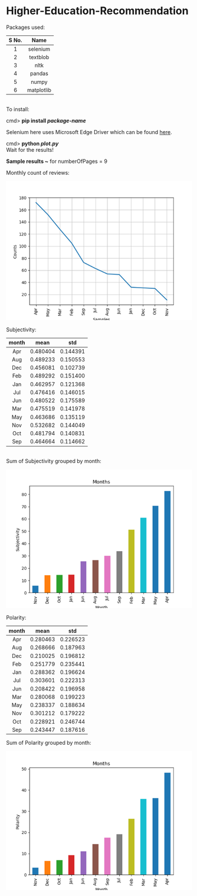 # Higher-Education-Recommendation

Packages used:<br />

S No.          |  Name
:-------------------------:|:-------------------------:
1 | selenium
2 | textblob
3 | nltk
4 | pandas
5 | numpy
6 | matplotlib
<br />
To install:<br />

cmd> <b>pip install <i>package-name</i></b> <br />

Selenium here uses Microsoft Edge Driver which can be found <a href="https://developer.microsoft.com/en-us/microsoft-edge/tools/webdriver/">here</a>. <br />

cmd> <b>python <i>plot.py</i></b><br />
Wait for the results!
<br />

<b>Sample results ~</b> for numberOfPages = 9

Monthly count of reviews:

![alt text](https://raw.githubusercontent.com/agarwalkaushal/Higher-Education-Recommendation/master/Results/Counts.png)
<br />

Subjectivity:

month          |  mean | std
:-------------------------:|:-------------------------:|:-------------------------:
Apr  |  0.480404|  0.144391
Aug |   0.489233 | 0.150553
Dec   | 0.456081 | 0.102739
Feb   | 0.489292|  0.151400
Jan   | 0.462957 | 0.121368
Jul   | 0.476416 | 0.146015
Jun  |  0.480522|  0.175589
Mar|    0.475519 | 0.141978
May   | 0.463686|  0.135119
Nov   | 0.532682 | 0.144049
Oct   | 0.481794|  0.140831
Sep   | 0.464664 | 0.114662

<br />
Sum of Subjectivity grouped by month:

![alt text](https://raw.githubusercontent.com/agarwalkaushal/Higher-Education-Recommendation/master/Results/Subjectivity.png)
<br />

Polarity:

month          |  mean | std
:-------------------------:|:-------------------------:|:-------------------------:
Apr  |  0.280463 | 0.226523
Aug   | 0.268666|  0.187963
Dec |   0.210025 | 0.196812
Feb   | 0.251779 | 0.235441
Jan    |0.288362|  0.196624
Jul   | 0.303601  |0.222313
Jun   | 0.208422 | 0.196958
Mar   | 0.280068|  0.199223
May   | 0.238337 | 0.188634
Nov   | 0.301212  |0.179222
Oct |   0.228921 | 0.246744
Sep   | 0.243447 | 0.187616

Sum of Polarity grouped by month:

![alt text](https://raw.githubusercontent.com/agarwalkaushal/Higher-Education-Recommendation/master/Results/Polarity.png)
<br />

<br />
